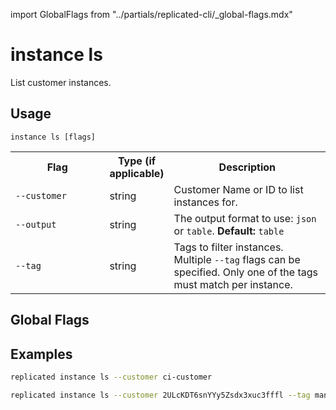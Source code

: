 import GlobalFlags from "../partials/replicated-cli/_global-flags.mdx"

# instance ls

List customer instances.

## Usage

```
instance ls [flags]
```

<table>
  <tr>
    <th width="30%">Flag</th>
    <th width="20%">Type (if applicable)</th>
    <th width="50%">Description</th>
  </tr>
  <tr>
    <td><code>--customer</code></td>
    <td>string</td>
    <td>Customer Name or ID to list instances for.</td>
  </tr>
  <tr>
    <td><code>--output</code></td>
    <td>string</td>
    <td>The output format to use: <code>json</code> or <code>table</code>. <strong>Default:</strong> <code>table</code></td>
  </tr>
  <tr>
    <td><code>--tag</code></td>
    <td>string</td>
    <td>Tags to filter instances. Multiple <code>--tag</code> flags can be specified. Only one of the tags must match per instance.</td>
  </tr>
</table>

## Global Flags

<GlobalFlags/>

## Examples

```bash
replicated instance ls --customer ci-customer
```

```bash
replicated instance ls --customer 2ULcKDT6snYYy5Zsdx3xuc3fffl --tag manager=joe --tag role=support
```
